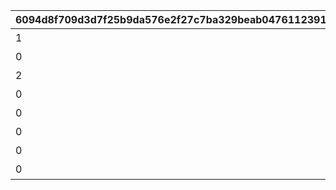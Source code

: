 |6094d8f709d3d7f25b9da576e2f27c7ba329beab047611239181afbe7e873302|090b4f5be39d4a9d504d3365fb02b687068a74311d5e6ee68eee002b019f3d64|0fa676924620c9852a56957eaacc177e151229d77561352bf355d3a6a0c02fcd|bd0a6f0e5ded4519af2b58d2dfa285b812078c5b471303107317480f02e52497|78440114421a73ec1ed24b228c6756cebde3827794996f27b9dce9037505fe5e|57b0c8b686011591dde924ae3fbb551af7732445fbb2c9306463aebf2b5b908a|496cae139af23f65abb050f5ac4e02acbdfbcc1de4f16ffdc34fc40ee97a7dfc|b55d27430da1c19ac9ca12dc6cec9adfb1213b4605fe90103cf383e44f0854b9|4d42070f36300d285b38c8b1bcfaa73aeac6a2d95a68e1f25dcd7dcdc1a3d377|
| --- | --- | --- | --- | --- | --- | --- | --- | --- |
|1|バトル オブ ランドソル|1002|2020/04/02|2020/04/01 23:59:59|0|4007001|1|2020/04/01|
|0|バトル オブ ランドソル|1002|2020/04/02|2020/04/01 23:59:59|1002001|0|2|2020/04/01|
|2|バトル オブ ランドソル|1002|0|2020/04/01 23:59:59|0|4007001|3|2020/04/01|
|0|バトル オブ ランドソル|1002|0|2020/04/01 23:59:59|0|4007002|4|2020/04/01|
|0|バトル オブ ランドソル|1002|0|2020/04/01 23:59:59|0|4007003|5|2020/04/01|
|0|バトル オブ ランドソル|1002|0|2020/04/01 23:59:59|0|4007004|6|2020/04/01|
|0|バトル オブ ランドソル|1002|2020/04/02|2020/04/01 23:59:59|0|0|7|2020/04/01|
|0|バトル オブ ランドソル|1002|0|2020/04/08 23:59:59|0|4007005|8|2020/04/02|
